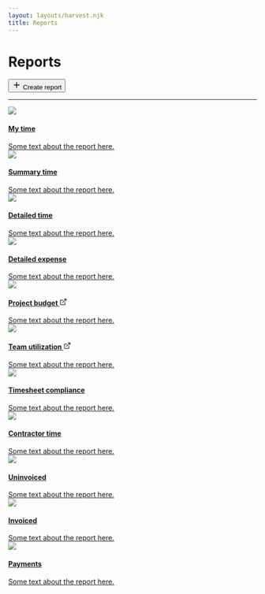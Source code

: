 ```yaml
---
layout: layouts/harvest.njk
title: Reports
---
```


<main>
  <div class="flex justify-space-between">
    <div class="flex">
      <h1>Reports</h1>
    </div>
    <div class="flex">
      <button class="button primary">
        <svg xmlns="http://www.w3.org/2000/svg" width="18" height="18" viewBox="0 0 24 24" fill="none" stroke="currentColor" stroke-width="2" stroke-linecap="round" stroke-linejoin="round"><line x1="12" y1="5" x2="12" y2="19"></line><line x1="5" y1="12" x2="19" y2="12"></line></svg>
        Create report
      </button>
    </div>
  </div>

  <hr class="mt-16 mb-24">

  <nav class="reports-list mb-24">
    <a href="#" class="report-box">
      <img src="{{ '/images/snap.png' | url }}">
      <div>
        <h4>My time</h4>
        <span class="text-secondary">Some text about the report here.</span>
      </div>
    </a>
    <a href="{{ '/report-summary' | url }}" class="report-box">
      <img src="{{ '/images/snap.png' | url }}">
      <div>
        <h4>Summary time</h4>
        <span class="text-secondary">Some text about the report here.</span>
      </div>
    </a>
    <a href="{{ '/report-detailed' | url }}" class="report-box">
      <img src="{{ '/images/snap.png' | url }}">
      <div>
        <h4>Detailed time</h4>
        <span class="text-secondary">Some text about the report here.</span>
      </div>
    </a>
    <a href="#" class="report-box">
      <img src="{{ '/images/snap.png' | url }}">
      <div>
        <h4>Detailed expense</h4>
        <span class="text-secondary">Some text about the report here.</span>
      </div>
    </a>
    <a href="{{ '/projects' | url }}" class="report-box">
      <img src="{{ '/images/snap.png' | url }}">
      <div>
        <h4>Project budget <svg xmlns="http://www.w3.org/2000/svg" width="15" height="15" viewBox="0 0 24 24" fill="none" stroke="currentColor" stroke-width="2" stroke-linecap="round" stroke-linejoin="round"><path d="M18 13v6a2 2 0 0 1-2 2H5a2 2 0 0 1-2-2V8a2 2 0 0 1 2-2h6"></path><polyline points="15 3 21 3 21 9"></polyline><line x1="10" y1="14" x2="21" y2="3"></line></svg></h4>
        <span class="text-secondary">Some text about the report here.</span>
      </div>
    </a>
    <a href="{{ '/team' | url }}" class="report-box">
      <img src="{{ '/images/snap.png' | url }}">
      <div>
        <h4>Team utilization <svg xmlns="http://www.w3.org/2000/svg" width="15" height="15" viewBox="0 0 24 24" fill="none" stroke="currentColor" stroke-width="2" stroke-linecap="round" stroke-linejoin="round"><path d="M18 13v6a2 2 0 0 1-2 2H5a2 2 0 0 1-2-2V8a2 2 0 0 1 2-2h6"></path><polyline points="15 3 21 3 21 9"></polyline><line x1="10" y1="14" x2="21" y2="3"></line></svg></h4>
        <span class="text-secondary">Some text about the report here.</span>
      </div>
    </a>
    <a href="#" class="report-box">
      <img src="{{ '/images/snap.png' | url }}">
      <div>
        <h4>Timesheet compliance</h4>
        <span class="text-secondary">Some text about the report here.</span>
      </div>
    </a>
    <a href="#" class="report-box">
      <img src="{{ '/images/snap.png' | url }}">
      <div>
        <h4>Contractor time</h4>
        <span class="text-secondary">Some text about the report here.</span>
      </div>
    </a>
    <a href="#" class="report-box">
      <img src="{{ '/images/snap.png' | url }}">
      <div>
        <h4>Uninvoiced</h4>
        <span class="text-secondary">Some text about the report here.</span>
      </div>
    </a>
    <a href="#" class="report-box">
      <img src="{{ '/images/snap.png' | url }}">
      <div>
        <h4>Invoiced</h4>
        <span class="text-secondary">Some text about the report here.</span>
      </div>
    </a>
    <a href="#" class="report-box">
      <img src="{{ '/images/snap.png' | url }}">
      <div>
        <h4>Payments</h4>
        <span class="text-secondary">Some text about the report here.</span>
      </div>
    </a>
  </nav>

</main>
